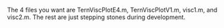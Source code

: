 The 4 files you want are TernViscPlotE4.m, TernViscPlotV1.m, visc1.m, and visc2.m. The rest are just stepping stones during development.
